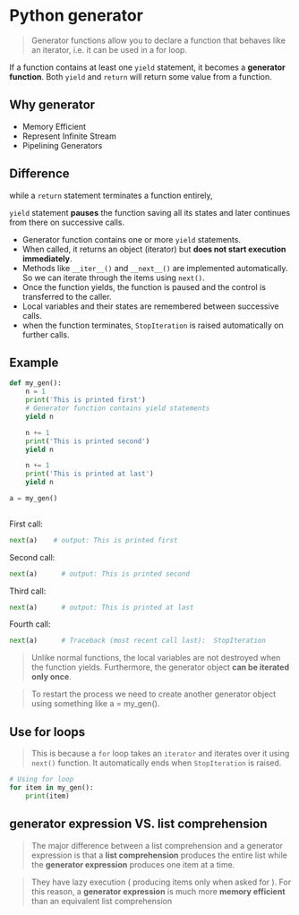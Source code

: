 # Python generator

> Generator functions allow you to declare a function that behaves like an iterator, i.e. it can be used in a for loop.

If a function contains at least one `yield` statement, it becomes a **generator function**. Both `yield` and `return` will return some value from a function.

## Why generator

- Memory Efficient
- Represent Infinite Stream
- Pipelining Generators

## Difference
while a `return` statement terminates a function entirely, 

`yield` statement **pauses** the function saving all its states and later continues from there on successive calls.

- Generator function contains one or more `yield` statements.
- When called, it returns an object (iterator) but **does not start execution immediately**.
- Methods like `__iter__()` and `__next__()` are implemented automatically. So we can iterate through the items using `next()`.
- Once the function yields, the function is paused and the control is transferred to the caller.
- Local variables and their states are remembered between successive calls.
- when the function terminates, `StopIteration` is raised automatically on further calls.

## Example

```python
def my_gen():
    n = 1
    print('This is printed first')
    # Generator function contains yield statements
    yield n

    n += 1
    print('This is printed second')
    yield n

    n += 1
    print('This is printed at last')
    yield n

a = my_gen()
   
```

First call:
```python
next(a)    # output: This is printed first
```

Second call:
```python
next(a)      # output: This is printed second
```

Third call:
```python
next(a)      # output: This is printed at last
```

Fourth call:
```python
next(a)      # Traceback (most recent call last):  StopIteration
```

> Unlike normal functions, the local variables are not destroyed when the function yields. 
> Furthermore, the generator object **can be iterated only once**.

> To restart the process we need to create another generator object using something like a = my_gen().

## Use for loops 

> This is because a `for` loop takes an `iterator` and iterates over it using `next()` function. It automatically ends when `StopIteration` is raised. 

```python
# Using for loop
for item in my_gen():
    print(item)
```

## generator expression VS. list comprehension

> The major difference between a list comprehension and a generator expression is that a **list comprehension** produces the entire list while the **generator expression** produces one item at a time.

> They have lazy execution ( producing items only when asked for ). For this reason, a **generator expression** is much more **memory efficient** than an equivalent list comprehension

